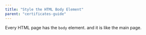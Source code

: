 ```yaml
---
title: "Style the HTML Body Element"
parent: "certificates-guide"
---
```


Every HTML page has the `body` element. and it is like the main page.
